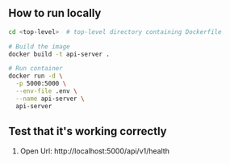 ## How to run locally
```sh
cd <top-level>  # top-level directory containing Dockerfile

# Build the image
docker build -t api-server .

# Run container
docker run -d \
  -p 5000:5000 \
  --env-file .env \
  --name api-server \
  api-server
```

## Test that it's working correctly
1. Open Url: http://localhost:5000/api/v1/health
